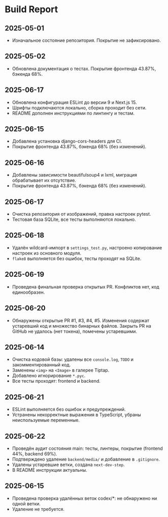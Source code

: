# Build Report

## 2025-05-01
- Изначальное состояние репозитория. Покрытие не зафиксировано.

## 2025-05-02
- Обновлена документация о тестах. Покрытие фронтенда 43.87%, бэкенда 68%.

## 2025-06-17
- Обновлена конфигурация ESLint до версии 9 и Next.js 15.
- Шрифты подключаются локально, сборка проходит без сети.
- README дополнен инструкциями по линтингу и тестам.

## 2025-06-15
- Добавлена установка django-cors-headers для CI.
- Покрытие фронтенда 43.87%, бэкенда 68% (без изменений).

## 2025-06-16
- Добавлены зависимости beautifulsoup4 и lxml, миграция обрабатывает их отсутствие.
- Покрытие фронтенда 43.87%, бэкенда 68% (без изменений).


## 2025-06-17
- Очистка репозитория от изображений, правка настроек pytest.
- Тестовая база SQLite, все тесты выполняются локально.

## 2025-06-18
- Удалён wildcard-импорт в `settings_test.py`, настроено копирование настроек
  из основного модуля.
- `flake8` выполняется без ошибок, тесты проходят на SQLite.

## 2025-06-19
- Проведена финальная проверка открытых PR. Конфликтов нет, код единообразен.


## 2025-06-20
- Обнаружены открытые PR #1, #3, #4, #5. Изменения содержат устаревший код и множество бинарных файлов. Закрыть PR на GitHub не удалось (нет токена), помечены устаревшими.

## 2025-06-14
- Очистка кодовой базы: удалены все `console.log`, `TODO` и закомментированный код.
- Заменены `<img>` на `<Image>` в галерее Tiptap.
- Добавлено игнорирование `*.pyc`.
- Все тесты проходят: frontend и backend.

## 2025-06-21
- ESLint выполняется без ошибок и предупреждений.
- Устранены некорректные выражения в TypeScript, убраны неиспользуемые переменные.

## 2025-06-22
- Проведён аудит состояния main: тесты, линтеры, покрытие (frontend 44%, backend 69%).
- Подтверждено удаление `backend/media/` и добавление в `.gitignore`.
- Удалены устаревшие ветки, создана `next-dev-step`.
- В README инструкции актуальны.

## 2025-06-15
- Проведена проверка удалённых веток codex/*: не обнаружено ни одной ветки.
- Удаление не требуется.

